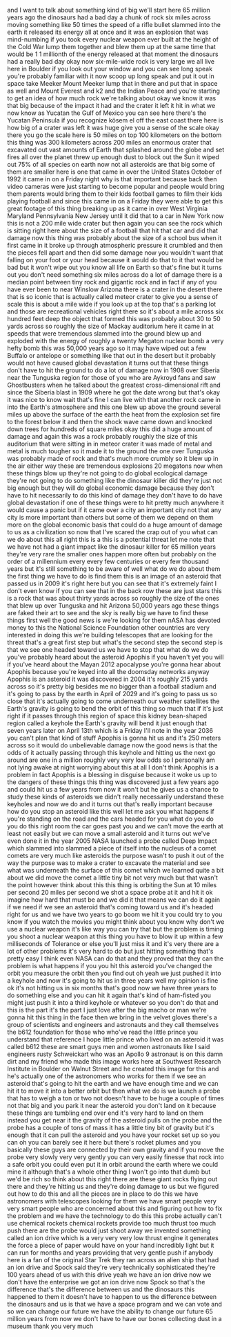
and I want to talk about something kind
of big we&#39;ll start here 65 million years
ago the dinosaurs had a bad day a chunk
of rock six miles across moving
something like 50 times the speed of a
rifle bullet slammed into the earth it
released its energy all at once and it
was an explosion that was mind-numbing
if you took every nuclear weapon ever
built at the height of the Cold War lump
them together and blew them up at the
same time that would be 1 1 millionth of
the energy released at that moment the
dinosaurs had a really bad day
okay now six-mile-wide rock is very
large we all live here in Boulder if you
look out your window and you can see
long speak you&#39;re probably familiar with
it now scoop up long speak and put it
out in space take Meeker Mount Meeker
lump that in there and put that in space
as well and Mount Everest and k2 and the
Indian Peace and you&#39;re starting to get
an idea of how much rock we&#39;re talking
about okay we know it was that big
because of the impact it had and the
crater it left it hit in what we now
know as Yucatan the Gulf of Mexico you
can see here there&#39;s the Yucatan
Peninsula if you recognize kösem el off
the east coast there here is how big of
a crater was left
it was huge give you a sense of the
scale okay there you go the scale here
is 50 miles on top 100 kilometers on the
bottom this thing was 300 kilometers
across 200 miles an enormous crater that
excavated out vast amounts of Earth that
splashed around the globe and set fires
all over the planet threw up enough dust
to block out the Sun it wiped out 75% of
all species on earth now not all
asteroids are that big some of them are
smaller here is one that came in over
the United States
October of 1992 it came in on a Friday
night why is that important because back
then video cameras were just starting to
become popular and people would bring
them parents would bring them to their
kids football games to film their kids
playing football and since this came in
on a Friday they were able to get this
great footage of this thing breaking up
as it came in over West Virginia
Maryland Pennsylvania New Jersey until
it did that to a car in New York now
this is not a 200 mile wide crater but
then again you can see the rock which is
sitting right here about the size of a
football that hit that car and did that
damage now this thing was probably about
the size of a school bus when it first
came in it broke up through atmospheric
pressure it crumbled and then the pieces
fell apart and then did some damage now
you wouldn&#39;t want that falling on your
foot or your head because it would do
that to it that would be bad but it
won&#39;t wipe out you know all life on
Earth so that&#39;s fine but it turns out
you don&#39;t need something six miles
across do a lot of damage there is a
median point between tiny rock and
gigantic rock and in fact if any of you
have ever been to near Winslow Arizona
there is a crater in the desert there
that is so iconic that is actually
called meteor crater to give you a sense
of scale this is about a mile wide if
you look up at the top that&#39;s a parking
lot and those are recreational vehicles
right there so it&#39;s about a mile across
six hundred feet deep
the object that formed this was probably
about 30 to 50 yards across so roughly
the size of Mackay auditorium here it
came in at speeds that were tremendous
slammed into the ground blew up and
exploded with the energy of roughly a
twenty Megaton nuclear bomb a very hefty
bomb this was 50,000 years ago so it may
have wiped out a few Buffalo or antelope
or something like that out in the desert
but it probably would not have caused
global devastation it turns out that
these things don&#39;t have to hit the
ground to do a lot of damage now in 1908
over Siberia near the Tunguska region
for those of you who are
Aykroyd fans and saw Ghostbusters when
he talked about the greatest
cross-dimensional rift and since the
Siberia blast in 1909 where he got the
date wrong but that&#39;s okay it was nice
to know wait
that&#39;s fine I can live with that another
rock came in into the Earth&#39;s atmosphere
and this one blew up above the ground
several miles up above the surface of
the earth the heat from the explosion
set fire to the forest below it and then
the shock wave came down and knocked
down trees for hundreds of square miles
okay
this did a huge amount of damage and
again this was a rock probably roughly
the size of this auditorium that were
sitting in in meteor crater it was made
of metal and metal is much tougher so it
made it to the ground the one over
Tunguska was probably made of rock and
that&#39;s much more crumbly so it blew up
in the air either way these are
tremendous explosions 20 megatons now
when these things blow up they&#39;re not
going to do global ecological damage
they&#39;re not going to do something like
the dinosaur killer did they&#39;re just not
big enough but they will do global
economic damage because they don&#39;t have
to hit necessarily to do this kind of
damage they don&#39;t have to do have global
devastation if one of these things were
to hit pretty much anywhere it would
cause a panic but if it came over a city
an important city not that any city is
more important than others but some of
them we depend on them more on the
global economic basis that could do a
huge amount of damage to us as a
civilization
so now that I&#39;ve scared the crap out of
you what can we do about this all right
this is a this is a potential threat let
me note that we have not had a giant
impact like the dinosaur killer for 65
million years they&#39;re very rare the
smaller ones happen more often but
probably on the order of a millennium
every every few centuries or every few
thousand years but it&#39;s still something
to be aware of well what do we do about
them the first thing we have to do is
find them this is an image of an
asteroid that passed us in 2009 it&#39;s
right here but you can see that it&#39;s
extremely faint I don&#39;t even know if you
can see that in the back row these are
just stars
this is a rock that was about thirty
yards across so roughly the size of the
ones that blew up over Tunguska and hit
Arizona 50,000 years ago these things
are faked their art to see and the sky
is really big we have to find these
things first well the good news is we&#39;re
looking for them nASA has devoted money
to this the National Science Foundation
other countries are very interested in
doing this we&#39;re building telescopes
that are looking for the threat that&#39;s a
great first step but what&#39;s the second
step the second step is that we see one
headed toward us we have to stop that
what do we do you&#39;ve probably heard
about the asteroid Apophis if you
haven&#39;t yet you will if you&#39;ve heard
about the Mayan 2012 apocalypse you&#39;re
gonna hear about Apophis because you&#39;re
keyed into all the doomsday networks
anyway
Apophis is an asteroid it was discovered
in 2004 it&#39;s roughly 215 yards across so
it&#39;s pretty big besides me no bigger
than a football stadium and it&#39;s going
to pass by the earth in April of 2029
and it&#39;s going to pass us so close that
it&#39;s actually going to come underneath
our weather satellites the Earth&#39;s
gravity is going to bend the orbit of
this thing so much that if it&#39;s just
right if it passes through this region
of space this kidney bean-shaped region
called a keyhole the Earth&#39;s gravity
will bend it just enough that seven
years later on April 13th which is a
Friday I&#39;ll note in the year 2036 you
can&#39;t plan that kind of stuff Apophis is
gonna hit us and it&#39;s 250 meters across
so it would do unbelievable damage now
the good news is that the odds of it
actually passing through this keyhole
and hitting us the next go around are
one in a million roughly very very low
odds so I personally am not lying awake
at night worrying about this at all I
don&#39;t think Apophis is a problem in fact
Apophis is a blessing in disguise
because it woke us up to the dangers of
these things this thing was discovered
just a few years ago and could hit us a
few years from now it won&#39;t but he gives
us a chance to study these kinds of
asteroids we didn&#39;t really necessarily
understand these keyholes and now we do
and it turns out that&#39;s really important
because how do you stop an asteroid like
this well let me ask you what happens if
you&#39;re standing on the road and the cars
headed for you what do you do you do
this
right room the car goes past you and we
can&#39;t move the earth at least not easily
but we can move a small asteroid and it
turns out we&#39;ve even done it in the year
2005 NASA launched a probe called Deep
Impact which slammed into slammed a
piece of itself into the nucleus of a
comet comets are very much like
asteroids the purpose wasn&#39;t to push it
out of the way the purpose was to make a
crater to excavate the material and see
what was underneath the surface of this
comet which we learned quite a bit about
we did move the comet a little tiny bit
not very much but that wasn&#39;t the point
however think about this this thing is
orbiting the Sun at 10 miles per second
20 miles per second we shot a space
probe at it and hit it ok imagine how
hard that must be and we did it
that means we can do it again if we need
if we see an asteroid that&#39;s coming
toward us and it&#39;s headed right for us
and we have two years to go boom we hit
it you could try to you know if you
watch the movies you might think about
you know why don&#39;t we use a nuclear
weapon it&#39;s like way you can try that
but the problem is timing you shoot a
nuclear weapon at this thing you have to
blow it up within a few milliseconds of
Tolerance or else you&#39;ll just miss it
and it&#39;s very there are a lot of other
problems it&#39;s very hard to do but just
hitting something that&#39;s pretty easy I
think even NASA can do that and they
proved that they can the problem is what
happens if you you hit this asteroid
you&#39;ve changed the orbit you measure the
orbit then you find out oh yeah we just
pushed it into a keyhole and now it&#39;s
going to hit us in three years well my
opinion is fine ok it&#39;s not hitting us
in six months that&#39;s good now we have
three years to do something else and you
can hit it again that&#39;s kind of
ham-fisted you might just push it into a
third keyhole or whatever so you don&#39;t
do that and this is the part it&#39;s the
part I just love
after the big macho or man we&#39;re gonna
hit this thing in the face then we bring
in the velvet gloves there&#39;s a group of
scientists and engineers and astronauts
and they call themselves the b612
foundation for those who who&#39;ve read the
little prince you understand that
reference I hope little prince who lived
on an asteroid it was called b612 these
are smart guys men and women astronauts
like I said engineers rusty Schweickart
who was an Apollo 9 astronaut is on this
damn dirt and my friend who made this
image works here at Southwest Research
Institute in Boulder on Walnut Street
and he created this image for this and
he&#39;s actually one of the astronomers who
works for them if we see an asteroid
that&#39;s going to hit the earth and we
have enough time and we can hit it to
move it into a better orbit but then
what we do is we launch a probe that has
to weigh a ton or two not doesn&#39;t have
to be huge a couple of times not that
big and you park it near the asteroid
you don&#39;t land on it because these
things are tumbling end over end it&#39;s
very hard to land on them instead you
get near it the gravity of the asteroid
pulls on the probe and the probe has a
couple of tons of mass it has a little
tiny bit of gravity but it&#39;s enough that
it can pull the asteroid and you have
your rocket set up so you can oh you can
barely see it here but there&#39;s rocket
plumes and you basically these guys are
connected by their own gravity and if
you move the probe very slowly very very
gently you can very easily finesse that
rock into a safe orbit you could even
put it in orbit around the earth where
we could mine it although that&#39;s a whole
other thing I won&#39;t go into that
dumb but we&#39;d be rich
so think about this right there are
these giant rocks flying out there and
they&#39;re hitting us and they&#39;re doing
damage to us but we figured out how to
do this and all the pieces are in place
to do this
we have astronomers with telescopes
looking for them we have smart people
very very smart people who are concerned
about this and figuring out how to fix
the problem and we have the technology
to do this this probe actually can&#39;t use
chemical rockets chemical rockets
provide too much thrust
too much push there are the probe would
just shoot away we invented something
called an ion drive which is a very very
very low thrust engine it generates the
force a piece of paper would have on
your hand incredibly light but it can
run for months and years providing that
very gentle push if anybody here is a
fan of the original Star Trek they ran
across an alien ship that had an ion
drive and Spock said they&#39;re very
technically sophisticated they&#39;re 100
years ahead of us with this drive yeah
we have an ion drive now we don&#39;t have
the enterprise we got an ion drive now
Spock so that&#39;s the difference that&#39;s
the difference between us and the
dinosaurs this happened to them it
doesn&#39;t have to happen to us the
difference between the dinosaurs and us
is that we have a space program and we
can vote and so we can change our future
we have the ability to change our future
65 million years from now we don&#39;t have
to have our bones collecting dust in a
museum thank you very much
